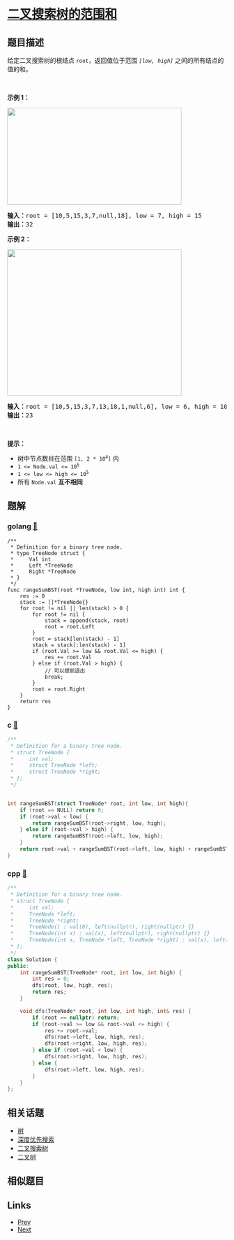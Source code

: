 
# [二叉搜索树的范围和](https://leetcode-cn.com/problems/range-sum-of-bst)

## 题目描述

<p>给定二叉搜索树的根结点 <code>root</code>，返回值位于范围 <em><code>[low, high]</code></em> 之间的所有结点的值的和。</p>

<p> </p>

<p><strong>示例 1：</strong></p>
<img alt="" src="https://assets.leetcode.com/uploads/2020/11/05/bst1.jpg" style="width: 400px; height: 222px;" />
<pre>
<strong>输入：</strong>root = [10,5,15,3,7,null,18], low = 7, high = 15
<strong>输出：</strong>32
</pre>

<p><strong>示例 2：</strong></p>
<img alt="" src="https://assets.leetcode.com/uploads/2020/11/05/bst2.jpg" style="width: 400px; height: 335px;" />
<pre>
<strong>输入：</strong>root = [10,5,15,3,7,13,18,1,null,6], low = 6, high = 10
<strong>输出：</strong>23
</pre>

<p> </p>

<p><strong>提示：</strong></p>

<ul>
	<li>树中节点数目在范围 <code>[1, 2 * 10<sup>4</sup>]</code> 内</li>
	<li><code>1 <= Node.val <= 10<sup>5</sup></code></li>
	<li><code>1 <= low <= high <= 10<sup>5</sup></code></li>
	<li>所有 <code>Node.val</code> <strong>互不相同</strong></li>
</ul>


## 题解

### golang [🔗](range-sum-of-bst.go) 
```golang
/**
 * Definition for a binary tree node.
 * type TreeNode struct {
 *     Val int
 *     Left *TreeNode
 *     Right *TreeNode
 * }
 */
func rangeSumBST(root *TreeNode, low int, high int) int {
    res := 0
    stack := []*TreeNode{}
    for root != nil || len(stack) > 0 {
        for root != nil {
            stack = append(stack, root)
            root = root.Left
        }
        root = stack[len(stack) - 1]
        stack = stack[:len(stack) - 1]
        if (root.Val >= low && root.Val <= high) {
            res += root.Val
        } else if (root.Val > high) {
            // 可以提前退出
            break;
        }
        root = root.Right
    }
    return res
}
```
### c [🔗](range-sum-of-bst.c) 
```c
/**
 * Definition for a binary tree node.
 * struct TreeNode {
 *     int val;
 *     struct TreeNode *left;
 *     struct TreeNode *right;
 * };
 */


int rangeSumBST(struct TreeNode* root, int low, int high){
    if (root == NULL) return 0;
    if (root->val < low) {
        return rangeSumBST(root->right, low, high);
    } else if (root->val > high) {
        return rangeSumBST(root->left, low, high);
    }
    return root->val + rangeSumBST(root->left, low, high) + rangeSumBST(root->right, low, high);
}
```
### cpp [🔗](range-sum-of-bst.cpp) 
```cpp
/**
 * Definition for a binary tree node.
 * struct TreeNode {
 *     int val;
 *     TreeNode *left;
 *     TreeNode *right;
 *     TreeNode() : val(0), left(nullptr), right(nullptr) {}
 *     TreeNode(int x) : val(x), left(nullptr), right(nullptr) {}
 *     TreeNode(int x, TreeNode *left, TreeNode *right) : val(x), left(left), right(right) {}
 * };
 */
class Solution {
public:
    int rangeSumBST(TreeNode* root, int low, int high) {
        int res = 0;
        dfs(root, low, high, res);
        return res;
    }

    void dfs(TreeNode* root, int low, int high, int& res) {
        if (root == nullptr) return;
        if (root->val >= low && root->val <= high) {
            res += root->val;
            dfs(root->left, low, high, res);
            dfs(root->right, low, high, res);
        } else if (root->val < low) {
            dfs(root->right, low, high, res);
        } else {
            dfs(root->left, low, high, res);
        }
    }
};
```


## 相关话题

- [树](../../tags/tree.md) 
- [深度优先搜索](../../tags/depth-first-search.md) 
- [二叉搜索树](../../tags/binary-search-tree.md) 
- [二叉树](../../tags/binary-tree.md) 


## 相似题目



## Links

- [Prev](../number-of-recent-calls/README.md) 
- [Next](../univalued-binary-tree/README.md) 

